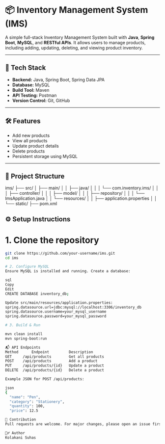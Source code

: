 # 📦 Inventory Management System (IMS)

A simple full-stack Inventory Management System built with **Java**, **Spring Boot**, **MySQL**, and **RESTful APIs**. It allows users to manage products, including adding, updating, deleting, and viewing product inventory.

---

## 🚀 Tech Stack

- **Backend:** Java, Spring Boot, Spring Data JPA
- **Database:** MySQL
- **Build Tool:** Maven
- **API Testing:** Postman
- **Version Control:** Git, GitHub

---

## 🛠️ Features

-  Add new products
-  View all products
-  Update product details
-  Delete products
- Persistent storage using MySQL

---

## 📁 Project Structure

ims/
├── src/
│ ├── main/
│ │ ├── java/
│ │ │ └── com.inventory.ims/
│ │ │ ├── controller/
│ │ │ ├── model/
│ │ │ ├── repository/
│ │ │ └── ImsApplication.java
│ │ └── resources/
│ │ ├── application.properties
│ │ └── static/
├── pom.xml

## ⚙️ Setup Instructions

# 1. Clone the repository

```bash
git clone https://github.com/your-username/ims.git
cd ims

# 2. Configure MySQL
Ensure MySQL is installed and running. Create a database:

sql
Copy
Edit
CREATE DATABASE inventory_db;

Update src/main/resources/application.properties:
spring.datasource.url=jdbc:mysql://localhost:3306/inventory_db
spring.datasource.username=your_mysql_username
spring.datasource.password=your_mysql_password

# 3. Build & Run

mvn clean install
mvn spring-boot:run

📬 API Endpoints
Method    	Endpoint	     Description
GET  	/api/products	     Get all products
POST	/api/products	     Add a product
PUT 	/api/products/{id}	 Update a product
DELETE	/api/products/{id}	 Delete a product

Example JSON for POST /api/products:

json
{
  "name": "Pen",
  "category": "Stationery",
  "quantity": 100,
  "price": 12.5

🤝 Contribution
Pull requests are welcome. For major changes, please open an issue first.

🙋‍♂️ Author
Kolakani Suhas



